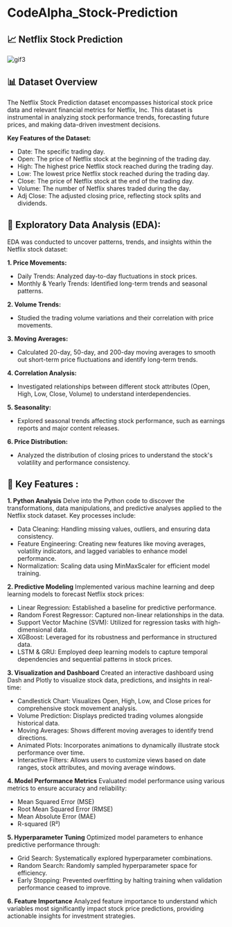 # CodeAlpha_Stock-Prediction

## 📈 Netflix Stock Prediction


![gif3](https://github.com/user-attachments/assets/2b9e16b4-2632-4ecb-bde2-e4d1e2cf8b59)



## 📊 Dataset Overview
The Netflix Stock Prediction dataset encompasses historical stock price data and relevant financial metrics for Netflix, Inc. This dataset is instrumental in analyzing stock performance trends, forecasting future prices, and making data-driven investment decisions.

**Key Features of the Dataset:**
- Date: The specific trading day.
- Open: The price of Netflix stock at the beginning of the trading day.
- High: The highest price Netflix stock reached during the trading day.
- Low: The lowest price Netflix stock reached during the trading day.
- Close: The price of Netflix stock at the end of the trading day.
- Volume: The number of Netflix shares traded during the day.
- Adj Close: The adjusted closing price, reflecting stock splits and dividends.

## 🧪 Exploratory Data Analysis (EDA):

EDA was conducted to uncover patterns, trends, and insights within the Netflix stock dataset:

**1. Price Movements:**

- Daily Trends: Analyzed day-to-day fluctuations in stock prices.
- Monthly & Yearly Trends: Identified long-term trends and seasonal patterns.

**2. Volume Trends:**

- Studied the trading volume variations and their correlation with price movements.

**3. Moving Averages:**

- Calculated 20-day, 50-day, and 200-day moving averages to smooth out short-term price fluctuations and identify long-term trends.

**4. Correlation Analysis:**

- Investigated relationships between different stock attributes (Open, High, Low, Close, Volume) to understand interdependencies.

**5. Seasonality:**

- Explored seasonal trends affecting stock performance, such as earnings reports and major content releases.

**6. Price Distribution:**

- Analyzed the distribution of closing prices to understand the stock's volatility and performance consistency.

## 🚀 Key Features :

**1. Python Analysis**
Delve into the Python code to discover the transformations, data manipulations, and predictive analyses applied to the Netflix stock dataset. Key processes include:

- Data Cleaning: Handling missing values, outliers, and ensuring data consistency.
- Feature Engineering: Creating new features like moving averages, volatility indicators, and lagged variables to enhance model performance.
- Normalization: Scaling data using MinMaxScaler for efficient model training.
  
**2. Predictive Modeling**
Implemented various machine learning and deep learning models to forecast Netflix stock prices:

- Linear Regression: Established a baseline for predictive performance.
- Random Forest Regressor: Captured non-linear relationships in the data.
- Support Vector Machine (SVM): Utilized for regression tasks with high-dimensional data.
- XGBoost: Leveraged for its robustness and performance in structured data.
- LSTM & GRU: Employed deep learning models to capture temporal dependencies and sequential patterns in stock prices.
  
**3. Visualization and Dashboard**
Created an interactive dashboard using Dash and Plotly to visualize stock data, predictions, and insights in real-time:

- Candlestick Chart: Visualizes Open, High, Low, and Close prices for comprehensive stock movement analysis.
- Volume Prediction: Displays predicted trading volumes alongside historical data.
- Moving Averages: Shows different moving averages to identify trend directions.
- Animated Plots: Incorporates animations to dynamically illustrate stock performance over time.
- Interactive Filters: Allows users to customize views based on date ranges, stock attributes, and moving average windows.

**4. Model Performance Metrics**
Evaluated model performance using various metrics to ensure accuracy and reliability:

- Mean Squared Error (MSE)
- Root Mean Squared Error (RMSE)
- Mean Absolute Error (MAE)
- R-squared (R²)
  
**5. Hyperparameter Tuning**
Optimized model parameters to enhance predictive performance through:

- Grid Search: Systematically explored hyperparameter combinations.
- Random Search: Randomly sampled hyperparameter space for efficiency.
- Early Stopping: Prevented overfitting by halting training when validation performance ceased to improve.

**6. Feature Importance**
Analyzed feature importance to understand which variables most significantly impact stock price predictions, providing actionable insights for investment strategies.


